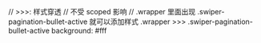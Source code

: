 ﻿// >>>: 样式穿透
// 不受 scoped 影响
// .wrapper 里面出现 .swiper-pagination-bullet-active 就可以添加样式
.wrapper >>> .swiper-pagination-bullet-active
  background: #fff

